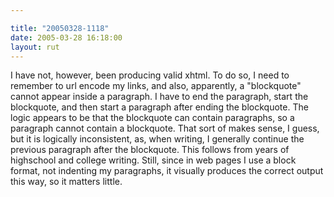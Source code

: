 ```yaml
---

title: "20050328-1118"
date: 2005-03-28 16:18:00
layout: rut
---
```


<p> I have not, however, been producing valid xhtml.  To do so,
I need to remember to url encode my links, and also, apparently, a
"blockquote" cannot appear inside a paragraph.  I have to end the
paragraph, start the blockquote, and then start a paragraph after
ending the blockquote.  The logic appears to be that the blockquote
can contain paragraphs, so a paragraph cannot contain a blockquote.
That sort of makes sense, I guess, but it is logically inconsistent,
as, when writing, I generally continue the previous paragraph
after the blockquote.  This follows from years of highschool and
college writing.  Still, since in web pages I use a block format,
not indenting my paragraphs, it visually produces the correct output
this way, so it matters little.</p>

